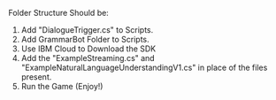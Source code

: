 Folder Structure Should be:
1. Add "DialogueTrigger.cs" to Scripts.
2. Add GrammarBot Folder to Scripts.
3. Use IBM Cloud to Download the SDK
4. Add the "ExampleStreaming.cs" and "ExampleNaturalLanguageUnderstandingV1.cs" in place of the files present.
5. Run the Game (Enjoy!)

